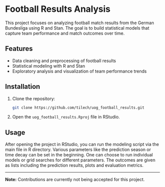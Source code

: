 # Football Results Analysis

This project focuses on analyzing football match results from the German Bundesliga using R and Stan. The goal is to build statistical models that capture team performance and match outcomes over time.

## Features

- Data cleaning and preprocessing of football results
- Statistical modeling with R and Stan
- Exploratory analysis and visualization of team performance trends

## Installation

1. Clone the repository:
   ```bash
   git clone https://github.com/tilech/uog_football_results.git
   ```
2. Open the `uog_football_results.Rproj` file in RStudio.

## Usage

After opening the project in RStudio, you can run the modeling script via the main file in R directory.
Various parameters like the prediction season or time decay can be set in the beginning.
One can choose to run individual models or grid searches for different parameters.
The outcomes are given as lists including the prediction results, plots and evaluation metrics.

---
**Note:** Contributions are currently not being accepted for this project.

